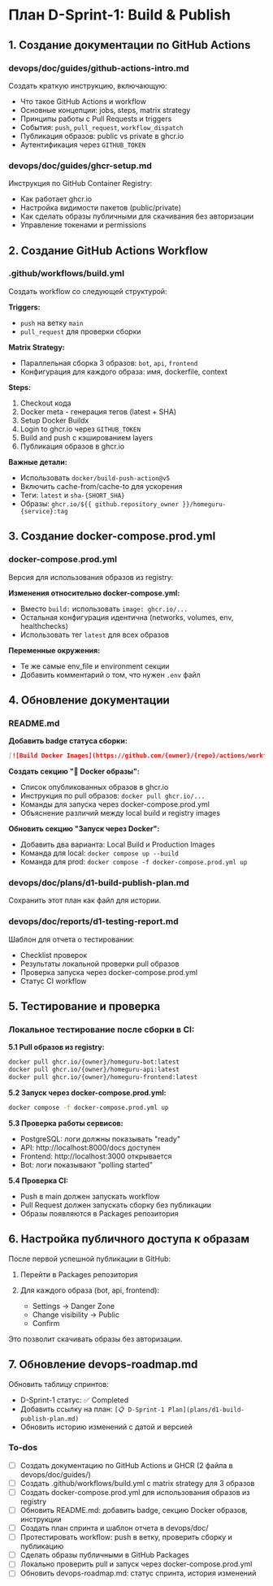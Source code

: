 <!-- d2101771-498d-4562-a036-847b8df83727 1092aa71-3509-4368-966e-240b94cf634d -->
# План D-Sprint-1: Build & Publish

## 1. Создание документации по GitHub Actions

### devops/doc/guides/github-actions-intro.md

Создать краткую инструкцию, включающую:

- Что такое GitHub Actions и workflow
- Основные концепции: jobs, steps, matrix strategy
- Принципы работы с Pull Requests и triggers
- События: `push`, `pull_request`, `workflow_dispatch`
- Публикация образов: public vs private в ghcr.io
- Аутентификация через `GITHUB_TOKEN`

### devops/doc/guides/ghcr-setup.md

Инструкция по GitHub Container Registry:

- Как работает ghcr.io
- Настройка видимости пакетов (public/private)
- Как сделать образы публичными для скачивания без авторизации
- Управление токенами и permissions

## 2. Создание GitHub Actions Workflow

### .github/workflows/build.yml

Создать workflow со следующей структурой:

**Triggers:**

- `push` на ветку `main`
- `pull_request` для проверки сборки

**Matrix Strategy:**

- Параллельная сборка 3 образов: `bot`, `api`, `frontend`
- Конфигурация для каждого образа: имя, dockerfile, context

**Steps:**

1. Checkout кода
2. Docker meta - генерация тегов (latest + SHA)
3. Setup Docker Buildx
4. Login to ghcr.io через `GITHUB_TOKEN`
5. Build and push с кэшированием layers
6. Публикация образов в ghcr.io

**Важные детали:**

- Использовать `docker/build-push-action@v5`
- Включить cache-from/cache-to для ускорения
- Теги: `latest` и `sha-{SHORT_SHA}`
- Образы: `ghcr.io/${{ github.repository_owner }}/homeguru-{service}:tag`

## 3. Создание docker-compose.prod.yml

### docker-compose.prod.yml

Версия для использования образов из registry:

**Изменения относительно docker-compose.yml:**

- Вместо `build:` использовать `image: ghcr.io/...`
- Остальная конфигурация идентична (networks, volumes, env, healthchecks)
- Использовать тег `latest` для всех образов

**Переменные окружения:**

- Те же самые env_file и environment секции
- Добавить комментарий о том, что нужен `.env` файл

## 4. Обновление документации

### README.md

**Добавить badge статуса сборки:**

```markdown
[![Build Docker Images](https://github.com/{owner}/{repo}/actions/workflows/build.yml/badge.svg)](https://github.com/{owner}/{repo}/actions/workflows/build.yml)
```

**Создать секцию "🐳 Docker образы":**

- Список опубликованных образов в ghcr.io
- Инструкция по pull образов: `docker pull ghcr.io/...`
- Команды для запуска через docker-compose.prod.yml
- Объяснение различий между local build и registry images

**Обновить секцию "Запуск через Docker":**

- Добавить два варианта: Local Build и Production Images
- Команда для local: `docker compose up --build`
- Команда для prod: `docker compose -f docker-compose.prod.yml up`

### devops/doc/plans/d1-build-publish-plan.md

Сохранить этот план как файл для истории.

### devops/doc/reports/d1-testing-report.md

Шаблон для отчета о тестировании:

- Checklist проверок
- Результаты локальной проверки pull образов
- Проверка запуска через docker-compose.prod.yml
- Статус CI workflow

## 5. Тестирование и проверка

### Локальное тестирование после сборки в CI:

**5.1 Pull образов из registry:**

```bash
docker pull ghcr.io/{owner}/homeguru-bot:latest
docker pull ghcr.io/{owner}/homeguru-api:latest
docker pull ghcr.io/{owner}/homeguru-frontend:latest
```

**5.2 Запуск через docker-compose.prod.yml:**

```bash
docker compose -f docker-compose.prod.yml up
```

**5.3 Проверка работы сервисов:**

- PostgreSQL: логи должны показывать "ready"
- API: http://localhost:8000/docs доступен
- Frontend: http://localhost:3000 открывается
- Bot: логи показывают "polling started"

**5.4 Проверка CI:**

- Push в main должен запускать workflow
- Pull Request должен запускать сборку без публикации
- Образы появляются в Packages репозитория

## 6. Настройка публичного доступа к образам

После первой успешной публикации в GitHub:

1. Перейти в Packages репозитория
2. Для каждого образа (bot, api, frontend):

   - Settings → Danger Zone
   - Change visibility → Public
   - Confirm

Это позволит скачивать образы без авторизации.

## 7. Обновление devops-roadmap.md

Обновить таблицу спринтов:

- D-Sprint-1 статус: ✅ Completed
- Добавить ссылку на план: `[📋 D-Sprint-1 Plan](plans/d1-build-publish-plan.md)`
- Обновить историю изменений с датой и версией

### To-dos

- [ ] Создать документацию по GitHub Actions и GHCR (2 файла в devops/doc/guides/)
- [ ] Создать .github/workflows/build.yml с matrix strategy для 3 образов
- [ ] Создать docker-compose.prod.yml для использования образов из registry
- [ ] Обновить README.md: добавить badge, секцию Docker образов, инструкции
- [ ] Создать план спринта и шаблон отчета в devops/doc/
- [ ] Протестировать workflow: push в ветку, проверить сборку и публикацию
- [ ] Сделать образы публичными в GitHub Packages
- [ ] Локально проверить pull и запуск через docker-compose.prod.yml
- [ ] Обновить devops-roadmap.md: статус спринта, история изменений